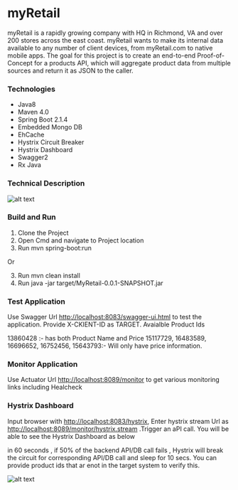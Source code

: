 # myRetail
myRetail is a rapidly growing company with HQ in Richmond, VA and over 200 stores across the east coast. myRetail wants to make its internal data available to any number of client devices, from myRetail.com to native mobile apps. 
The goal for this project is to create an end-to-end Proof-of-Concept for a products API, which will aggregate product data from multiple sources and return it as JSON to the caller.

### Technologies

* Java8
* Maven 4.0
* Spring Boot 2.1.4
* Embedded Mongo DB
* EhCache
* Hystrix Circuit Breaker
* Hystrix Dashboard
* Swagger2
* Rx Java

### Technical Description

![alt text](https://github.com/sajivijaysadas/MyRetail/tree/master/src/main/resources/static/images/arch.png "")



### Build and Run

1. Clone the Project
2. Open Cmd and navigate to Project location
3. Run mvn spring-boot:run

Or 

3. Run mvn clean install
4. Run java -jar target/MyRetail-0.0.1-SNAPSHOT.jar

### Test Application

Use Swagger Url <http://localhost:8083/swagger-ui.html> to test the application. Provide X-CKIENT-ID as TARGET.
Avaialble Product Ids

13860428 :- has both Product Name and Price
15117729, 16483589, 16696652, 16752456, 15643793:- Will only have price information.

### Monitor Application

Use Actuator Url <http://localhost:8089/monitor> to get various monitoring links including Healcheck

### Hystrix Dashboard

Input browser with <http://localhost:8083/hystrix>, Enter hystrix stream Url as <http://localhost:8089/monitor/hystrix.stream> .Trigger an aPI call. You will be able to see the Hystrix Dashboard as below

in 60 seconds , if 50% of the backend API/DB call fails , Hystrix will break the circuit for corresponding API/DB call and sleep for 10 secs. You can provide product ids that ar enot in the target system to verify this.

![alt text](https://github.com/sajivijaysadas/MyRetail/tree/master/src/main/resources/static/hystrix.png "")











